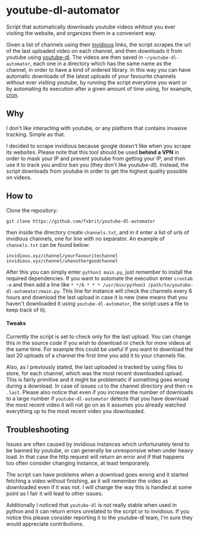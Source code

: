 # youtube-dl-automator
Script that automatically downloads youtube videos whitout you ever visiting the website, and organizes them in a convenient way.

Given a list of channels using their [invidious](https://redirect.invidious.io/) links, the script scrapes the url of the last uploaded video on each channel, and then downloads it from youtube using [youtube-dl](https://youtube-dl.org/). The videos are then saved in `~/youtube-dl-automator`, each one in a directory which has the same name as the channel, in order to have a kind of ordered library. In this way you can have automatic downloads of the latest uploads of your favourite channels without ever visiting youtube, by running the script everytime you want or by automating its execution after a given amount of time using, for example, [cron](https://man7.org/linux/man-pages/man5/crontab.5.html). 

## Why
I don't like interacting with youtube, or any platform that contains invasive tracking. Simple as that.

I decided to scrape invidious because google doesn't like when you scrape its websites. Please note that this tool should be used **behind a VPN** in order to mask your IP and prevent youtube from getting your IP, and then use it to track you and/or ban you (they don't like youtube-dl).
Instead, the script downloads from youtube in order to get the highest quality possible on videos.

## How to
Clone the repository:
```
git clone https://github.com/fxbrit/youtube-dl-automator
```
then inside the directory create `channels.txt`, and in it enter a list of urls of invidious channels, one for line with no separator. An example of `channels.txt` can be found below:
```
invidious.xyz/channel/yourfavouritechannel
invidious.xyz/channel/uhanothergoodchannel
```

After this you can simply enter `python3 main.py`, just remember to install the required dependencies.
If you want to automate the execution enter `crontab -e` and then add a line like `* */6 * * * /usr/bin/python3 /path/to/youtube-dl-automator/main.py`. This line for instance will check the channels every 6 hours and download the last upload in case it is new (new means that you haven't downloaded it using `youtube-dl-automator`, the script uses a file to keep track of it).

#### Tweaks
Currently the script is set to check only for the last upload. You can change this in the source code if you wish to download or check for more videos at the same time. For example this could be useful if you want to download the last 20 uploads of a channel the first time you add it to your channels file.

Also, as I previously stated, the last uploaded is tracked by using files to store, for each channel, which was the most recent downloaded upload. This is fairly primitive and it might be problematic if something goes wrong during a download. In case of issues `cd` to the channel directory and then `rm .last`.
Please also notice that even if you increase the number of downloads to a large number if `youtube-dl-automator` detects that you have download the most recent video it will not go on as it assumes you already watched everything up to the most recent video you downloaded.

## Troubleshooting
Issues are often caused by invidious instances which unfortunately tend to be banned by youtube, or can generally be unresponsive when under heavy load. In that case the http request will return an error and if that happens too often consider changing instance, at least temporarely.

The script can have problems when a download goes wrong and it started fetching a video without finishing, as it will remember the video as downloaded even if it was not. I will change the way this is handled at some point as I fair it will lead to other issues.

Additionally I noticed that `youtube-dl` is not really stable when used in python and it can return errors unrelated to the script or to invidious. If you notice this please consider reporting it to the youtube-dl team, I'm sure they would appreciate contributions.